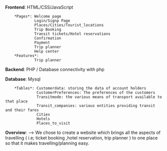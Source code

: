 **Frontend**: HTML/CSS/JavaScript
        
        *Pages*: Welcome page
                 Login/Signp Page
                 Places/Cities/Tourist_locations
                 Trip Booking
                 Transit tickets/Hotel reservations
                 Confirmation
                 Payment
                 Trip planner
                 Help center
        *Features*: 
                 Trip planner 
    
**Backend**: PHP / Database connectivity with php

**Database**: Mysql
      
        *Tables*: Customerdata: storing the data of account holders       
                  CustomerPreferences: The preferences of the customers 
                  Transitmode: the various means of transport available to that place     
                  Transit_companies: various entities providing transit and their fares 
                  Cities 
                  Hotels
                  Places_to_visit
                  
**Overview**: 
        --> We chose to create a website which brings all the aspects of travelling ( i.e; ticket booking ,hotel reservation, trip planner ) to one place so               that it makes travelling/planning easy.
            
